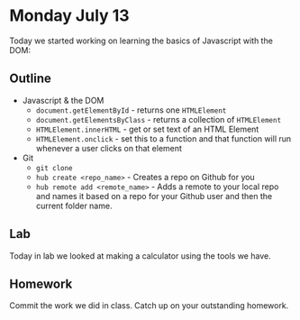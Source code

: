 # Monday July 13

Today we started working on learning the basics of Javascript with the DOM:

## Outline

* Javascript & the DOM
    - `document.getElementById` - returns one `HTMLElement`
    - `document.getElementsByClass` - returns a collection of `HTMLElement`
    - `HTMLElement.innerHTML` - get or set text of an HTML Element
    - `HTMLElement.onclick` - set this to a function and that function will run whenever a user clicks on that element
* Git
    - `git clone`
    - `hub create <repo_name>` - Creates a repo on Github for you
    - `hub remote add <remote_name>` - Adds a remote to your local repo and names it based on a repo for your Github user and then the current folder name.


## Lab

Today in lab we looked at making a calculator using the tools we have.

## Homework

Commit the work we did in class.
Catch up on your outstanding homework.
